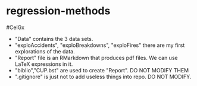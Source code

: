 # regression-methods
#CelGx
- "Data" contains the 3 data sets.
- "exploAccidents", "exploBreakdowns", "exploFires" there are my first explorations of the data.
- "Report" file is an RMarkdown that produces pdf files. We can use LaTeX expressions in it. 
- "biblio","CUP.bst" are used to create "Report". DO NOT MODIFY THEM
- ".gitignore" is just not to add useless things into repo. DO NOT MODIFY.
